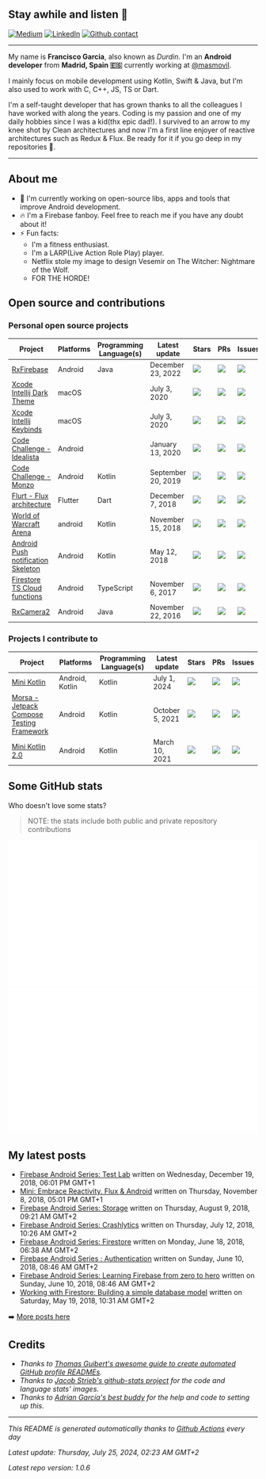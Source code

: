 ## Stay awhile and listen :notebook:
[![Medium](https://img.shields.io/badge/%20-00ab6c?color=00ab6c&label=Francisco+Garc%C3%ADa+Sierra&logo=medium&logoColor=white&style=flat-square)](https://medium.com/@franciscodurdingarcia)
[![LinkedIn](https://img.shields.io/badge/%20-0e76a8?color=0e76a8&label=frangsierra&logo=linkedin&logoColor=white&style=flat-square)](https://www.linkedin.com/in/frangsierra)
[![Github contact](https://img.shields.io/badge/%20-f5f5f5?color=f5f5f5&label=Contact%20me%20on%20GitHub&logo=github&logoColor=white&style=flat-square)](https://github.com/frangsierra/frangsierra/issues/new)

------------

My name is **Francisco Garcia**, also known as *Durdin*. I'm an **Android developer** from **Madrid, Spain 🇪🇸** currently working at [@masmovil](https://github.com/masmovil).

I mainly focus on mobile development using Kotlin, Swift & Java, but I'm also used to work with C, C++, JS, TS or Dart.

I'm a self-taught developer that has grown thanks to all the colleagues I have worked with along the years. Coding is my passion and one of my daily hobbies since I was a kid(thx epic dad!).
I survived to an arrow to my knee shot by Clean architectures and now I'm a first line enjoyer of reactive architectures such as Redux & Flux. Be ready for it if you go deep in my repositories :space_invader:.

------------

## About me
- 🔭 I'm currently working on open-source libs, apps and tools that improve Android development.
- :fire: I'm a Firebase fanboy. Feel free to reach me if you have any doubt about it!
- ⚡ Fun facts:
  - I'm a fitness enthusiast.
  - I'm a LARP(Live Action Role Play) player.
  - Netflix stole my image to design Vesemir on The Witcher: Nightmare of the Wolf.
  - FOR THE HORDE!

## Open source and contributions
### Personal open source projects
| Project  |   Platforms   |  Programming Language(s)  | Latest update | Stars | PRs | Issues |
| -------  | ------------- | ------------------------- | ------------- | ----- | --- | ------ |
| [RxFirebase](https:&#x2F;&#x2F;github.com&#x2F;FrangSierra&#x2F;RxFirebase) | Android | Java | December 23, 2022 | ![](https://img.shields.io/github/stars/FrangSierra&#x2F;RxFirebase?style=flat-square) | ![](https://img.shields.io/github/issues-pr/FrangSierra&#x2F;RxFirebase?style=flat-square) | ![](https://img.shields.io/github/issues/FrangSierra&#x2F;RxFirebase?style=flat-square)
| [Xcode Intellij Dark Theme](https:&#x2F;&#x2F;github.com&#x2F;FrangSierra&#x2F;Xcode-IntelliJ-Dark-Color-Theme) | macOS |  | July 3, 2020 | ![](https://img.shields.io/github/stars/FrangSierra&#x2F;Xcode-IntelliJ-Dark-Color-Theme?style=flat-square) | ![](https://img.shields.io/github/issues-pr/FrangSierra&#x2F;Xcode-IntelliJ-Dark-Color-Theme?style=flat-square) | ![](https://img.shields.io/github/issues/FrangSierra&#x2F;Xcode-IntelliJ-Dark-Color-Theme?style=flat-square)
| [Xcode Intellij Keybinds](https:&#x2F;&#x2F;github.com&#x2F;FrangSierra&#x2F;Xcode-IntelliJ-Keybinds) | macOS |  | July 3, 2020 | ![](https://img.shields.io/github/stars/FrangSierra&#x2F;Xcode-IntelliJ-Keybinds?style=flat-square) | ![](https://img.shields.io/github/issues-pr/FrangSierra&#x2F;Xcode-IntelliJ-Keybinds?style=flat-square) | ![](https://img.shields.io/github/issues/FrangSierra&#x2F;Xcode-IntelliJ-Keybinds?style=flat-square)
| [Code Challenge - Idealista](https:&#x2F;&#x2F;github.com&#x2F;FrangSierra&#x2F;android-challenge) | Android |  | January 13, 2020 | ![](https://img.shields.io/github/stars/FrangSierra&#x2F;android-challenge?style=flat-square) | ![](https://img.shields.io/github/issues-pr/FrangSierra&#x2F;android-challenge?style=flat-square) | ![](https://img.shields.io/github/issues/FrangSierra&#x2F;android-challenge?style=flat-square)
| [Code Challenge - Monzo](https:&#x2F;&#x2F;github.com&#x2F;FrangSierra&#x2F;TheGuardianApp) | Android | Kotlin | September 20, 2019 | ![](https://img.shields.io/github/stars/FrangSierra&#x2F;TheGuardianApp?style=flat-square) | ![](https://img.shields.io/github/issues-pr/FrangSierra&#x2F;TheGuardianApp?style=flat-square) | ![](https://img.shields.io/github/issues/FrangSierra&#x2F;TheGuardianApp?style=flat-square)
| [Flurt - Flux architecture](https:&#x2F;&#x2F;github.com&#x2F;FrangSierra&#x2F;Flurt) | Flutter | Dart | December 7, 2018 | ![](https://img.shields.io/github/stars/FrangSierra&#x2F;Flurt?style=flat-square) | ![](https://img.shields.io/github/issues-pr/FrangSierra&#x2F;Flurt?style=flat-square) | ![](https://img.shields.io/github/issues/FrangSierra&#x2F;Flurt?style=flat-square)
| [World of Warcraft Arena](https:&#x2F;&#x2F;github.com&#x2F;FrangSierra&#x2F;WoWArena) | android | Kotlin | November 15, 2018 | ![](https://img.shields.io/github/stars/FrangSierra&#x2F;WoWArena?style=flat-square) | ![](https://img.shields.io/github/issues-pr/FrangSierra&#x2F;WoWArena?style=flat-square) | ![](https://img.shields.io/github/issues/FrangSierra&#x2F;WoWArena?style=flat-square)
| [Android Push notification Skeleton](https:&#x2F;&#x2F;github.com&#x2F;FrangSierra&#x2F;PushNotificationSkeleton) | Android | Kotlin | May 12, 2018 | ![](https://img.shields.io/github/stars/FrangSierra&#x2F;PushNotificationSkeleton?style=flat-square) | ![](https://img.shields.io/github/issues-pr/FrangSierra&#x2F;PushNotificationSkeleton?style=flat-square) | ![](https://img.shields.io/github/issues/FrangSierra&#x2F;PushNotificationSkeleton?style=flat-square)
| [Firestore TS Cloud functions](https:&#x2F;&#x2F;github.com&#x2F;FrangSierra&#x2F;firestore-cloud-functions-typescript) | Android | TypeScript | November 6, 2017 | ![](https://img.shields.io/github/stars/FrangSierra&#x2F;firestore-cloud-functions-typescript?style=flat-square) | ![](https://img.shields.io/github/issues-pr/FrangSierra&#x2F;firestore-cloud-functions-typescript?style=flat-square) | ![](https://img.shields.io/github/issues/FrangSierra&#x2F;firestore-cloud-functions-typescript?style=flat-square)
| [RxCamera2](https:&#x2F;&#x2F;github.com&#x2F;FrangSierra&#x2F;RxCamera2) | Android | Java | November 22, 2016 | ![](https://img.shields.io/github/stars/FrangSierra&#x2F;RxCamera2?style=flat-square) | ![](https://img.shields.io/github/issues-pr/FrangSierra&#x2F;RxCamera2?style=flat-square) | ![](https://img.shields.io/github/issues/FrangSierra&#x2F;RxCamera2?style=flat-square)

### Projects I contribute to
| Project  |   Platforms   |  Programming Language(s)  | Latest update | Stars | PRs | Issues |
| -------  | ------------- | ------------------------- | ------------- | ----- | --- | ------ |
| [Mini Kotlin](https://github.com/hyperdevs-team&#x2F;mini-kotlin) | Android, Kotlin | Kotlin | July 1, 2024 | ![](https://img.shields.io/github/stars/hyperdevs-team&#x2F;mini-kotlin?style=flat-square) | ![](https://img.shields.io/github/issues-pr/hyperdevs-team&#x2F;mini-kotlin?style=flat-square) | ![](https://img.shields.io/github/issues/hyperdevs-team&#x2F;mini-kotlin?style=flat-square)
| [Morsa - Jetpack Compose Testing Framework](https://github.com/hyperdevs-team&#x2F;morsa) | Android | Kotlin | October 5, 2021 | ![](https://img.shields.io/github/stars/hyperdevs-team&#x2F;morsa?style=flat-square) | ![](https://img.shields.io/github/issues-pr/hyperdevs-team&#x2F;morsa?style=flat-square) | ![](https://img.shields.io/github/issues/hyperdevs-team&#x2F;morsa?style=flat-square)
| [Mini Kotlin 2.0](https://github.com/minikorp&#x2F;mini) | Android | Kotlin | March 10, 2021 | ![](https://img.shields.io/github/stars/minikorp&#x2F;mini?style=flat-square) | ![](https://img.shields.io/github/issues-pr/minikorp&#x2F;mini?style=flat-square) | ![](https://img.shields.io/github/issues/minikorp&#x2F;mini?style=flat-square)

## Some GitHub stats
Who doesn't love some stats?
> NOTE: the stats include both public and private repository contributions

![Code stats](https://github.com/frangsierra/github-stats/raw/master/generated/overview.svg)
![Top Langs](https://github.com/frangsierra/github-stats/raw/master/generated/languages.svg)

## My latest posts
* [Firebase Android Series: Test Lab](https:&#x2F;&#x2F;proandroiddev.com&#x2F;firebase-android-series-test-lab-bbcd41104086?source&#x3D;rss-e1b5dc7dff5a------2) written on Wednesday, December 19, 2018, 06:01 PM GMT+1
* [Mini: Embrace Reactivity. Flux &amp; Android](https:&#x2F;&#x2F;medium.com&#x2F;bq-engineering&#x2F;mini-embrace-reactivity-flux-android-a623d1782b29?source&#x3D;rss-e1b5dc7dff5a------2) written on Thursday, November 8, 2018, 05:01 PM GMT+1
* [Firebase Android Series: Storage](https:&#x2F;&#x2F;proandroiddev.com&#x2F;firebase-android-series-storage-f09524008e14?source&#x3D;rss-e1b5dc7dff5a------2) written on Thursday, August 9, 2018, 09:21 AM GMT+2
* [Firebase Android Series: Crashlytics](https:&#x2F;&#x2F;proandroiddev.com&#x2F;firebase-android-series-crashlytics-29de3f507d6?source&#x3D;rss-e1b5dc7dff5a------2) written on Thursday, July 12, 2018, 10:26 AM GMT+2
* [Firebase Android Series: Firestore](https:&#x2F;&#x2F;proandroiddev.com&#x2F;firebase-android-series-firestore-17e8951c574e?source&#x3D;rss-e1b5dc7dff5a------2) written on Monday, June 18, 2018, 06:38 AM GMT+2
* [Firebase Android Series : Authentication](https:&#x2F;&#x2F;proandroiddev.com&#x2F;firebase-android-series-authentication-74f209c59738?source&#x3D;rss-e1b5dc7dff5a------2) written on Sunday, June 10, 2018, 08:46 AM GMT+2
* [Firebase Android Series: Learning Firebase from zero to hero](https:&#x2F;&#x2F;proandroiddev.com&#x2F;firebase-android-series-learning-firebase-from-zero-to-hero-3bacbdf8e048?source&#x3D;rss-e1b5dc7dff5a------2) written on Sunday, June 10, 2018, 08:46 AM GMT+2
* [Working with Firestore: Building a simple database model](https:&#x2F;&#x2F;proandroiddev.com&#x2F;working-with-firestore-building-a-simple-database-model-79a5ce2692cb?source&#x3D;rss-e1b5dc7dff5a------2) written on Saturday, May 19, 2018, 10:31 AM GMT+2

➡️ [More posts here](https:&#x2F;&#x2F;medium.com&#x2F;@franciscodurdingarcia?source&#x3D;rss-e1b5dc7dff5a------2)

## Credits
* _Thanks to [Thomas Guibert's awesome guide to create automated GitHub profile READMEs](https://medium.com/swlh/how-to-create-a-self-updating-readme-md-for-your-github-profile-f8b05744ca91)._
* _Thanks to [Jacob Strieb's github-stats project](https://github.com/jstrieb/github-stats) for the code and language stats' images._
* _Thanks to [Adrian García's best buddy](https://github.com/adriangl/adriangl) for the help and code to setting up this._

------------

_This README is generated automatically thanks to [Github Actions](https://github.com/features/actions) every day_ 

_Latest update: Thursday, July 25, 2024, 02:23 AM GMT+2_

_Latest repo version: 1.0.6_
